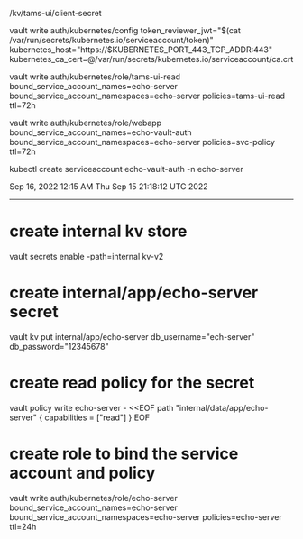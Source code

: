 /kv/tams-ui/client-secret

vault write auth/kubernetes/config token_reviewer_jwt="$(cat /var/run/secrets/kubernetes.io/serviceaccount/token)" kubernetes_host="https://$KUBERNETES_PORT_443_TCP_ADDR:443" kubernetes_ca_cert=@/var/run/secrets/kubernetes.io/serviceaccount/ca.crt


vault write auth/kubernetes/role/tams-ui-read 
bound_service_account_names=echo-server 
bound_service_account_namespaces=echo-server 
policies=tams-ui-read 
ttl=72h


vault write auth/kubernetes/role/webapp bound_service_account_names=echo-vault-auth bound_service_account_namespaces=echo-server policies=svc-policy ttl=72h



kubectl create serviceaccount echo-vault-auth -n echo-server

Sep 16, 2022 12:15 AM
Thu Sep 15 21:18:12 UTC 2022

----------------------------------------------------

# create internal kv store
vault secrets enable -path=internal kv-v2

# create internal/app/echo-server secret
vault kv put internal/app/echo-server db_username="ech-server" db_password="12345678"	 

# create read policy for the secret
vault policy write echo-server - <<EOF
path "internal/data/app/echo-server" {
  capabilities = ["read"]
}
EOF

# create role to bind the service account and policy

vault write auth/kubernetes/role/echo-server bound_service_account_names=echo-server bound_service_account_namespaces=echo-server policies=echo-server ttl=24h
